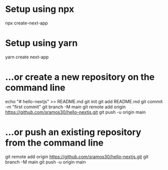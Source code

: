 # Setup using npx
npx create-next-app 

# Setup using yarn
yarn create next-app

# …or create a new repository on the command line
echo "# hello-nextjs" >> README.md
git init
git add README.md
git commit -m "first commit"
git branch -M main
git remote add origin https://github.com/sramos30/hello-nextjs.git
git push -u origin main
# …or push an existing repository from the command line
git remote add origin https://github.com/sramos30/hello-nextjs.git
git branch -M main
git push -u origin main
